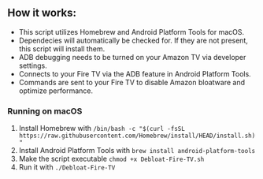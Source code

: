 ## How it works:

- This script utilizes Homebrew and Android Platform Tools for macOS.
- Dependecies will automatically be checked for. If they are not present, this script will install them.
- ADB debugging needs to be turned on your Amazon TV via developer settings.
- Connects to your Fire TV via the ADB feature in Android Platform Tools.
- Commands are sent to your Fire TV to disable Amazon bloatware and optimize performance.
  
### Running on macOS
1. Install Homebrew with `/bin/bash -c "$(curl -fsSL https://raw.githubusercontent.com/Homebrew/install/HEAD/install.sh)"`
2. Install Android Platform Tools with `brew install android-platform-tools`
3. Make the script executable `chmod +x Debloat-Fire-TV.sh`
4. Run it with `./Debloat-Fire-TV`
